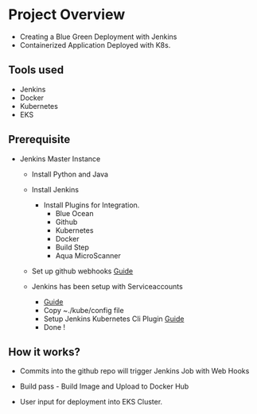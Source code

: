 # Project Overview

- Creating a Blue Green Deployment with Jenkins
- Containerized Application Deployed with K8s.



## Tools used

- Jenkins
- Docker
- Kubernetes
- EKS



## Prerequisite

- Jenkins Master Instance 

  - Install Python and Java

  - Install Jenkins

    - Install Plugins for Integration.
      - Blue Ocean
      - Github 
      - Kubernetes 
      - Docker
      - Build Step
      - Aqua MicroScanner

  - Set up github webhooks [Guide](https://support.cloudbees.com/hc/en-us/articles/115003019232-GitHub-Webhook-Pipeline-Multibranch)

  - Jenkins has been setup with Serviceaccounts

    - [Guide](https://docs.cloud.oracle.com/en-us/iaas/Content/ContEng/Tasks/contengaddingserviceaccttoken.htm)
    - Copy ~./kube/config file 
    - Setup Jenkins Kubernetes Cli Plugin [Guide](https://github.com/jenkinsci/kubernetes-cli-plugin)
    - Done !

    

## How it works?

- Commits into the github repo will trigger Jenkins Job with Web Hooks

- Build pass - Build Image and Upload to Docker Hub

- User input for deployment into EKS Cluster.

  





